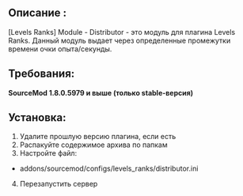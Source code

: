 ## Описание :
[Levels Ranks] Module - Distributor - это модуль для плагина Levels Ranks. Данный модуль выдает через определенные промежутки времени очки опыта/секунды.​

## Требования:

**SourceMod 1.8.0.5979 и выше (только stable-версия)**

## Установка:
1) Удалите прошлую версию плагина, если есть
2) Распакуйте содержимое архива по папкам
3) Настройте файл:
- addons/sourcemod/configs/levels_ranks/distributor.ini​
4) Перезапустить сервер
